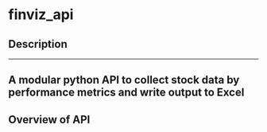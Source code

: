 # finviz_api
## **Description**
---
A modular python API to collect stock data by performance metrics and write output to Excel
---

## **Overview of API**